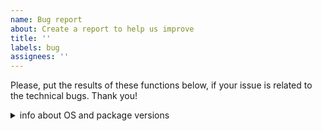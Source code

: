 ```yaml
---
name: Bug report
about: Create a report to help us improve
title: ''
labels: bug
assignees: ''
---
```


Please, put the results of these functions below, if your issue is related to the technical bugs. Thank you!

<details> <summary> info about OS and package versions </summary>

```
sessionInfo()$R.version$platform
sessionInfo()$R.version$version.string
packageVersion("rmarkdown")
packageVersion("lingglosses")
```

</details>
